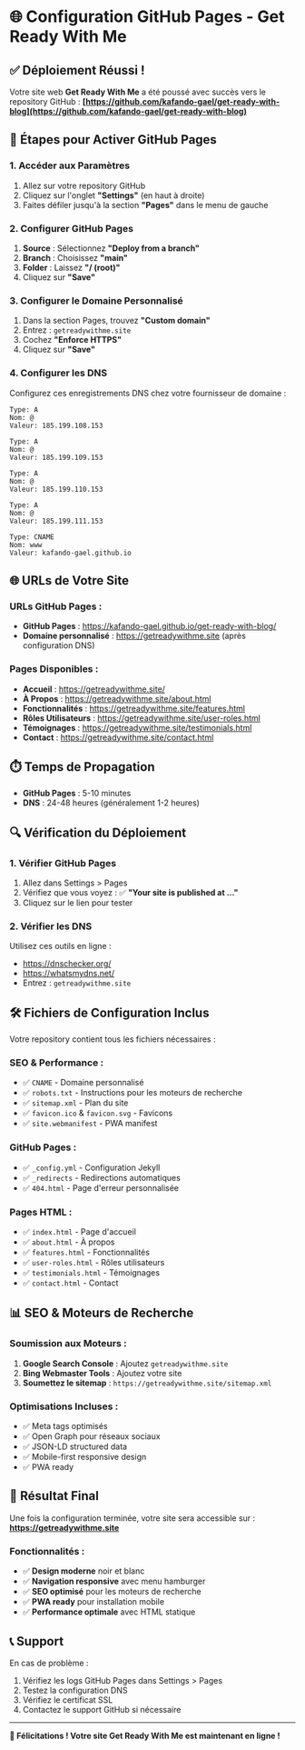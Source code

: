 # 🌐 Configuration GitHub Pages - Get Ready With Me

## ✅ Déploiement Réussi !

Votre site web **Get Ready With Me** a été poussé avec succès vers le repository GitHub :
**[https://github.com/kafando-gael/get-ready-with-blog](https://github.com/kafando-gael/get-ready-with-blog)**

## 🚀 Étapes pour Activer GitHub Pages

### 1. **Accéder aux Paramètres**
1. Allez sur votre repository GitHub
2. Cliquez sur l'onglet **"Settings"** (en haut à droite)
3. Faites défiler jusqu'à la section **"Pages"** dans le menu de gauche

### 2. **Configurer GitHub Pages**
1. **Source** : Sélectionnez **"Deploy from a branch"**
2. **Branch** : Choisissez **"main"**
3. **Folder** : Laissez **"/ (root)"**
4. Cliquez sur **"Save"**

### 3. **Configurer le Domaine Personnalisé**
1. Dans la section Pages, trouvez **"Custom domain"**
2. Entrez : `getreadywithme.site`
3. Cochez **"Enforce HTTPS"**
4. Cliquez sur **"Save"**

### 4. **Configurer les DNS**
Configurez ces enregistrements DNS chez votre fournisseur de domaine :

```
Type: A
Nom: @
Valeur: 185.199.108.153

Type: A  
Nom: @
Valeur: 185.199.109.153

Type: A
Nom: @
Valeur: 185.199.110.153

Type: A
Nom: @
Valeur: 185.199.111.153

Type: CNAME
Nom: www
Valeur: kafando-gael.github.io
```

## 🌐 URLs de Votre Site

### **URLs GitHub Pages :**
- **GitHub Pages** : https://kafando-gael.github.io/get-ready-with-blog/
- **Domaine personnalisé** : https://getreadywithme.site (après configuration DNS)

### **Pages Disponibles :**
- **Accueil** : https://getreadywithme.site/
- **À Propos** : https://getreadywithme.site/about.html
- **Fonctionnalités** : https://getreadywithme.site/features.html
- **Rôles Utilisateurs** : https://getreadywithme.site/user-roles.html
- **Témoignages** : https://getreadywithme.site/testimonials.html
- **Contact** : https://getreadywithme.site/contact.html

## ⏱️ Temps de Propagation

- **GitHub Pages** : 5-10 minutes
- **DNS** : 24-48 heures (généralement 1-2 heures)

## 🔍 Vérification du Déploiement

### **1. Vérifier GitHub Pages**
1. Allez dans Settings > Pages
2. Vérifiez que vous voyez : ✅ **"Your site is published at ..."**
3. Cliquez sur le lien pour tester

### **2. Vérifier les DNS**
Utilisez ces outils en ligne :
- https://dnschecker.org/
- https://whatsmydns.net/
- Entrez : `getreadywithme.site`

## 🛠️ Fichiers de Configuration Inclus

Votre repository contient tous les fichiers nécessaires :

### **SEO & Performance :**
- ✅ `CNAME` - Domaine personnalisé
- ✅ `robots.txt` - Instructions pour les moteurs de recherche
- ✅ `sitemap.xml` - Plan du site
- ✅ `favicon.ico` & `favicon.svg` - Favicons
- ✅ `site.webmanifest` - PWA manifest

### **GitHub Pages :**
- ✅ `_config.yml` - Configuration Jekyll
- ✅ `_redirects` - Redirections automatiques
- ✅ `404.html` - Page d'erreur personnalisée

### **Pages HTML :**
- ✅ `index.html` - Page d'accueil
- ✅ `about.html` - À propos
- ✅ `features.html` - Fonctionnalités
- ✅ `user-roles.html` - Rôles utilisateurs
- ✅ `testimonials.html` - Témoignages
- ✅ `contact.html` - Contact

## 📊 SEO & Moteurs de Recherche

### **Soumission aux Moteurs :**
1. **Google Search Console** : Ajoutez `getreadywithme.site`
2. **Bing Webmaster Tools** : Ajoutez votre site
3. **Soumettez le sitemap** : `https://getreadywithme.site/sitemap.xml`

### **Optimisations Incluses :**
- ✅ Meta tags optimisés
- ✅ Open Graph pour réseaux sociaux
- ✅ JSON-LD structured data
- ✅ Mobile-first responsive design
- ✅ PWA ready

## 🎉 Résultat Final

Une fois la configuration terminée, votre site sera accessible sur :
**https://getreadywithme.site**

### **Fonctionnalités :**
- ✅ **Design moderne** noir et blanc
- ✅ **Navigation responsive** avec menu hamburger
- ✅ **SEO optimisé** pour les moteurs de recherche
- ✅ **PWA ready** pour installation mobile
- ✅ **Performance optimale** avec HTML statique

## 📞 Support

En cas de problème :
1. Vérifiez les logs GitHub Pages dans Settings > Pages
2. Testez la configuration DNS
3. Vérifiez le certificat SSL
4. Contactez le support GitHub si nécessaire

---

**🚀 Félicitations ! Votre site Get Ready With Me est maintenant en ligne !**
